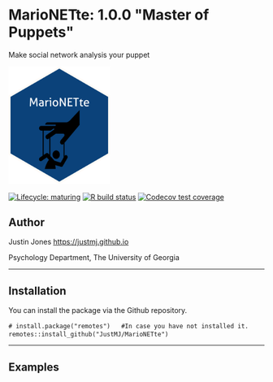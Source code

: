 <!-- README.md is generated from README.Rmd. Please edit that file -->

MarioNETte: 1.0.0 "Master of Puppets"
=======================================
Make social network analysis your puppet

<img src="https://raw.githubusercontent.com/justmj/marionette/main/imgfile.png" width="200"/>

<!-- badges: start -->

[![Lifecycle:
maturing](https://img.shields.io/badge/lifecycle-experimental-orange.svg)](https://www.tidyverse.org/lifecycle/#experimental)
[![R build
status](https://github.com/r-lib/marionette/workflows/R-CMD-check/badge.svg)](https://github.com/r-lib/marionette/actions)
[![Codecov test
coverage](https://codecov.io/gh/r-lib/marionette/branch/main/graph/badge.svg)](https://codecov.io/gh/r-lib/marionette?branch=main)
<!-- badges: end -->

Author
----------------------

Justin Jones
<a href="https://justmj.github.io" class="uri">https://justmj.github.io</a>

Psychology Department, The University of Georgia

------------------------------------------------------------------------

Installation
----------------------------------

You can install the package via the Github repository.

    # install.package("remotes")   #In case you have not installed it.
    remotes::install_github("JustMJ/MarioNETte")

------------------------------------------------------------------------

Examples
--------
